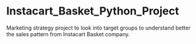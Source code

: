 # Instacart_Basket_Python_Project
Marketing strategy project to look into target groups to understand better the sales pattern from Instacart Basket company.
